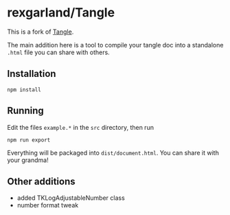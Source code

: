 # rexgarland/Tangle

This is a fork of [Tangle](https://github.com/worrydream/Tangle).

The main addition here is a tool to compile your tangle doc into a standalone `.html` file you can share with others.

## Installation

```shell
npm install
```

## Running

Edit the files `example.*` in the `src` directory, then run
```shell
npm run export
```

Everything will be packaged into `dist/document.html`. You can share it with your grandma!

## Other additions

* added TKLogAdjustableNumber class
* number format tweak